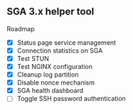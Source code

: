 SGA 3.x helper tool
---
Roadmap
- [x] Status page service management
- [x] Connection statistics on SGA
- [x] Test STUN
- [x] Test NGINX configuration
- [x] Cleanup log partition
- [x] Disable nonce mechanism
- [x] SGA health dashboard
- [ ] Toggle SSH password authentication